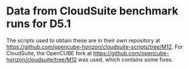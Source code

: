 # Data from CloudSuite benchmark runs for D5.1

The scripts used to obtain these are in their own repository at https://github.com/opencube-horizon/cloudsuite-scripts/tree/M12.
For CloudSuite, the OpenCUBE fork at https://github.com/opencube-horizon/cloudsuite/tree/M12 was used, which contains some fixes.
